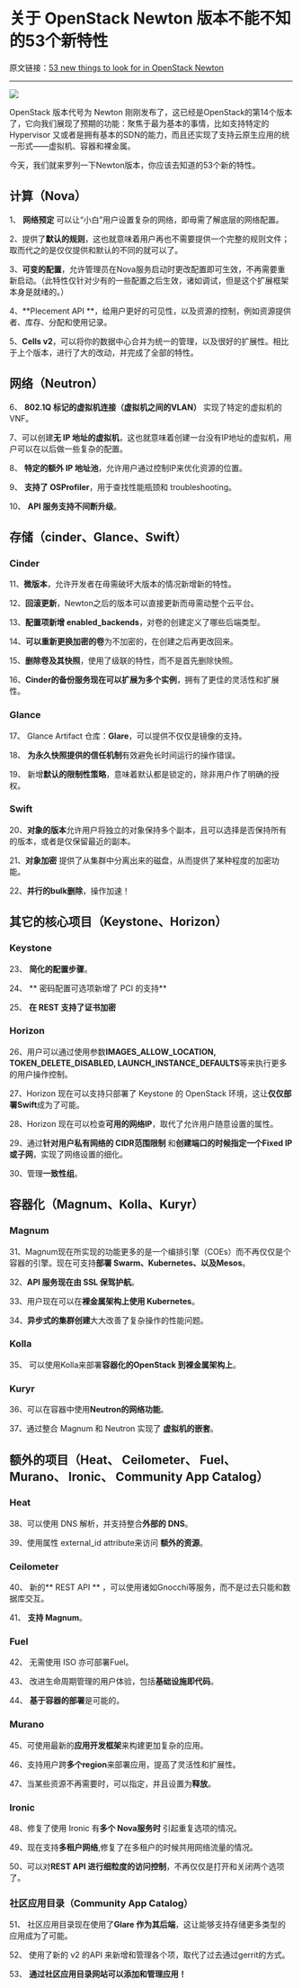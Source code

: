 # 关于 OpenStack Newton 版本不能不知的53个新特性

原文链接：[53 new things to look for in OpenStack Newton](https://www.mirantis.com/blog/53-new-things-to-look-for-in-openstack-newton/)

------

![](https://www.openstack.org/assets/software/newton/newton-logo.png)

OpenStack 版本代号为 Newton 刚刚发布了，这已经是OpenStack的第14个版本了，它向我们展现了预期的功能：聚焦于最为基本的事情，比如支持特定的 Hypervisor 又或者是拥有基本的SDN的能力，而且还实现了支持云原生应用的统一形式——虚拟机、容器和裸金属。

今天，我们就来罗列一下Newton版本，你应该去知道的53个新的特性。

## 计算（Nova）

1、 **网络预定** 可以让“小白”用户设置复杂的网络，即毋需了解底层的网络配置。

2、提供了**默认的规则**，这也就意味着用户再也不需要提供一个完整的规则文件；取而代之的是仅仅提供和默认的不同的就可以了。

3、**可变的配置**，允许管理员在Nova服务启动时更改配置即可生效，不再需要重新启动。（此特性仅针对少有的一些配置之后生效，诸如调试，但是这个扩展框架本身是就绪的。）

4、**Plecement API **，给用户更好的可见性，以及资源的控制，例如资源提供者、库存、分配和使用记录。

5、**Cells v2**，可以将你的数据中心合并为统一的管理，以及很好的扩展性。相比于上个版本，进行了大的改动，并完成了全部的特性。

## 网络（Neutron）

6、 **802.1Q 标记的虚拟机连接（虚拟机之间的VLAN）** 实现了特定的虚拟机的 VNF。

7、可以创建**无 IP 地址的虚拟机**，这也就意味着创建一台没有IP地址的虚拟机，用户可以在以后做一些复杂的配置。

8、 **特定的额外 IP 地址池**，允许用户通过控制IP来优化资源的位置。

9、 **支持了 OSProfiler**，用于查找性能瓶颈和 troubleshooting。

10、 **API 服务支持不间断升级**。


## 存储（cinder、Glance、Swift）

### Cinder

11、**微版本**，允许开发者在毋需破坏大版本的情况新增新的特性。

12、**回滚更新**，Newton之后的版本可以直接更新而毋需动整个云平台。

13、**配置项新增 enabled_backends**，对卷的创建定义了哪些后端类型。

14、**可以重新更换加密的卷**为不加密的，在创建之后再更改回来。

15、**删除卷及其快照**，使用了级联的特性，而不是首先删除快照。

16、**Cinder的备份服务现在可以扩展为多个实例**，拥有了更佳的灵活性和扩展性。

### Glance

17、 Glance Artifact 仓库：**Glare**，可以提供不仅仅是镜像的支持。

18、 **为永久快照提供的信任机制**有效避免长时间运行的操作错误。

19、 新增**默认的限制性策略**，意味着默认都是锁定的，除非用户作了明确的授权。

### Swift

20、**对象的版本**允许用户将独立的对象保持多个副本，且可以选择是否保持所有的版本，或者是仅保留最近的副本。

21、**对象加密** 提供了从集群中分离出来的磁盘，从而提供了某种程度的加密功能。

22、**并行的bulk删除**，操作加速！

## 其它的核心项目（Keystone、Horizon）

### Keystone

23、 **简化的配置步骤**。

24、 ** 密码配置可选项新增了 PCI 的支持**

25、 **在 REST 支持了证书加密**

### Horizon

26、用户可以通过使用参数**IMAGES_ALLOW_LOCATION, TOKEN_DELETE_DISABLED, LAUNCH_INSTANCE_DEFAULTS**等来执行更多的用户操作控制。

27、Horizon 现在可以支持只部署了 Keystone 的 OpenStack 环境，这让**仅仅部署Swift**成为了可能。

28、Horizon 现在可以检查**可用的网络IP**，取代了允许用户随意设置的属性。

29、通过**针对用户私有网络的 CIDR范围限制** 和**创建端口的时候指定一个Fixed IP或子网**，实现了网络设置的细化。

30、管理**一致性组**。

## 容器化（Magnum、Kolla、Kuryr）

### Magnum

31、Magnum现在所实现的功能更多的是一个编排引擎（COEs）而不再仅仅是个容器的引擎。现在可支持**部署 Swarm、Kubernetes、以及Mesos**。

32、**API 服务现在由 SSL 保驾护航**。

33、用户现在可以在**裸金属架构上使用 Kubernetes**。

34、**异步式的集群创建**大大改善了复杂操作的性能问题。

### Kolla

35、 可以使用Kolla来部署**容器化的OpenStack 到裸金属架构上**。

### Kuryr

36、可以在容器中使用**Neutron的网络功能**。

37、通过整合 Magnum 和 Neutron 实现了 **虚拟机的嵌套**。

## 额外的项目（Heat、 Ceilometer、 Fuel、 Murano、 Ironic、 Community App Catalog）

### Heat

38、可以使用 DNS 解析，并支持整合**外部的 DNS**。

39、使用属性 external_id attribute来访问 **额外的资源**。


### Ceilometer

40、 新的** REST API ** ，可以使用诸如Gnocchi等服务，而不是过去只能和数据库交互。

41、 **支持 Magnum**。 

### Fuel

42、 无需使用 ISO 亦可部署Fuel。

43、 改进生命周期管理的用户体验，包括**基础设施即代码**。

44、 **基于容器的部署**是可能的。

### Murano

45、可使用最新的**应用开发框架**来构建更加复杂的应用。

46、支持用户跨**多个region**来部署应用，提高了灵活性和扩展性。

47、当某些资源不再需要时，可以指定，并且设置为**释放**。

### Ironic

48、修复了使用 Ironic 有**多个 Nova服务时** 引起重复选项的情况。

49、现在支持**多租户网络**,修复了在多租户的时候共用网络流量的情况。

50、可以对**REST API 进行细粒度的访问控制**，不再仅仅是打开和关闭两个选项了。

### 社区应用目录（Community App Catalog）

51、 社区应用目录现在使用了**Glare 作为其后端**，这让能够支持存储更多类型的应用成为了可能。

52、 使用了新的 v2 的API 来新增和管理各个项，取代了过去通过gerrit的方式。

53、 **通过社区应用目录网站可以添加和管理应用！**


